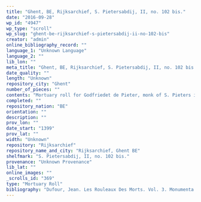 ```yaml
---
title: "Ghent, BE, Rijksarchief, S. Pietersabdij, II, no. 102 bis."
date: "2016-09-28"
wp_id: "4947"
wp_type: "scroll"
wp_slug: "ghent-be-rijksarchief-s-pietersabdij-ii-no-102-bis"
creator: "admin"
online_bibliography_record: ""
language_1: "Unknown Language"
language_2: ""
lib_lon: ""
meta_title: "Ghent, BE, Rijksarchief, S. Pietersabdij, II, no. 102 bis."
date_quality: ""
length: "Unknown"
repository_city: "Ghent"
number_of_pieces: ""
contents: "Mortuary roll for Godfriedet de Pieter, monk of S. Pieters in Gent."
completed: ""
repository_nation: "BE"
orientation: ""
description: ""
prov_lon: ""
date_start: "1399"
prov_lat: ""
width: "Unknown"
repository: "Rijksarchief"
repository_name_and_city: "Rijksarchief, Ghent BE"
shelfmark: "S. Pietersabdij, II, no. 102 bis."
provenance: "Unknown Provenance"
lib_lat: ""
online_images: ""
_scrolls_id: "369"
type: "Mortuary Roll"
bibliography: "Dufour, Jean. Les Rouleaux Des Morts. Vol. 3. Monumenta Palaeographica Medii Aevi. Series Gallica. Turnhout: Brepols, 2009. no. 289."
---
```



